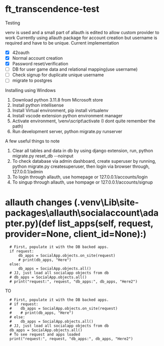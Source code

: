 # ft_transcendence-test
Testing 

venv is used and a small part of allauth is edited to allow custom provider to work
Currently using allauth package for account creation but username is required and have to be unique.
Current implementation
- [x] 42oauth
- [x] Normal account creation
- [x] Password reset/verification
- [ ] DB for user game data and relational mapping(use username)
- [ ] Check signup for duplicate unique username
- [ ] migrate to postgres

Installing using Windows
1. Download python 3.11.8 from Microsoft store
2. Install python intellisense
3. Install Virtual environment, pip install virtualenv
4. Install vscode extension python environment manager
5. Activate environment, \venv\script\activate  (I dont quite remember the path)
6. Run development server, python migrate.py runserver

A few useful things to note
1. Clear all tables and data in db by using django extension, run, python migrate.py reset_db --noinput
2. To check database via admin dashboard, create superuser by running, python migrate.py createsuperuser, then login via browser through, 127.0.0.1/admin
3. To login through allauth, use homepage or 127.0.0.1/accounts/login
4. To singup through allauth, use hompage or 127.0.0.1/accounts/signup


# allauth changes (.venv\Lib\site-packages\allauth\socialaccount\adapter.py)(def list_apps(self, request, provider=None, client_id=None):)
```
  # First, populate it with the DB backed apps.
  if request:
      db_apps = SocialApp.objects.on_site(request)
      # print(db_apps, "Here")
  else:
      db_apps = SocialApp.objects.all()
  # JJ, just load all socialapp objects from db
  # db_apps = SocialApp.objects.all()
  # print("request:", request, "db_apps:", db_apps, "Here2")
```
TO
```
  # First, populate it with the DB backed apps.
  # if request:
  #    db_apps = SocialApp.objects.on_site(request)
  #    # print(db_apps, "Here")
  # else:
  #    db_apps = SocialApp.objects.all()
  # JJ, just load all socialapp objects from db
  db_apps = SocialApp.objects.all()
  # To see request and apps loaded
  print("request:", request, "db_apps:", db_apps, "Here2")
```
